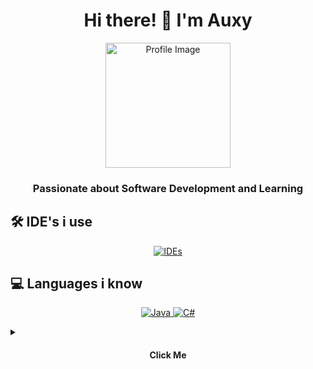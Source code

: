 <h1 align="center">Hi there! 👋 I'm Auxy</h1>
<p align="center">
  <img src="https://avatars.githubusercontent.com/u/115661100?v=4" alt="Profile Image" width="200" />
</p>
<h3 align="center">Passionate about Software Development and Learning</h3>

## 🛠️ IDE's i use
<p align="center">
  <a href="https://skillicons.dev">
    <img src="https://skillicons.dev/icons?i=idea,visualstudio,IntelliJ" alt="IDEs" />
  </a>
</p>

## 💻 Languages i know
<p align="center">
  <a href="https://skillicons.dev">
    <img src="https://skillicons.dev/icons?i=java" alt="Java" />
    <img src="https://skillicons.dev/icons?i=c#" alt="C#" />
  </a>
</p>


<details>
  <summary>
    <h4 align="center">Click Me</h4>
  </summary>
  <p align="center">
    Love you 💝
  </p>
</details>
